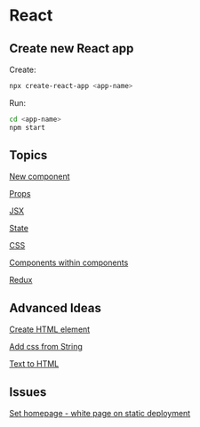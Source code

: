 # React

## Create new React app

Create:
```bash
npx create-react-app <app-name>
```

Run:
```bash
cd <app-name>
npm start
```
## Topics
[New component](new-component.md)

[Props](props.md)

[JSX](jsx.md)

[State](state.md)

[CSS](css.md)

[Components within components](nested-components.md)

[Redux](redux.md)


## Advanced Ideas
[Create HTML element](create-html-element.md)

[Add css from String](dynamic-css.md)

[Text to HTML](text-to-html.md)

## Issues
[Set homepage - white page on static deployment](set-homepage.md)
